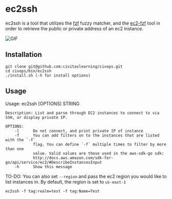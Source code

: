 # ec2ssh

ec2ssh is a tool that utilizes the [fzf](https://github.com/junegunn/fzf)
fuzzy matcher, and the [ec2-fzf](https://github.com/wallentx/ec2-fzf) tool in order to retrieve the public or private address of an ec2
instance.

![GIF](https://raw.githubusercontent.com/civitaslearning/civops/master/bin/ec2ssh/img/ec2ssh.gif)

## Installation

```
git clone git@github.com:civitaslearning/civops.git
cd civops/bin/ec2ssh
./install.sh (-h for install options)
```

## Usage

Usage: ec2ssh [OPTIONS] STRING

    Description: List and parse through EC2 instances to connect to via SSH, or display private IP.

    OPTIONS:
        -l      Do not connect, and print private IP of instance
        -f      You can add filters on to the instances that are listed with the `-f`
                flag. You can define `-f` multiple times to filter by more than one
                value. Valid values are those used in the aws-sdk-go sdk: 
                http://docs.aws.amazon.com/sdk-for-go/api/service/ec2/#DescribeInstancesInput
        -h      Show this message

TO-DO: You can also set `--region` and pass the ec2 region you would like to list
instances in. By default, the region is set to `us-east-1`
```
ec2ssh -f tag:realm=test -f tag:Name=Test
```
